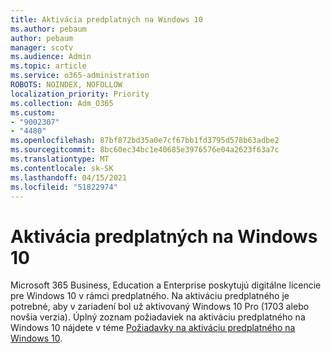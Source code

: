 ```yaml
---
title: Aktivácia predplatných na Windows 10
ms.author: pebaum
author: pebaum
manager: scotv
ms.audience: Admin
ms.topic: article
ms.service: o365-administration
ROBOTS: NOINDEX, NOFOLLOW
localization_priority: Priority
ms.collection: Adm_O365
ms.custom:
- "9002307"
- "4480"
ms.openlocfilehash: 87bf872bd35a0e7cf67bb1fd3795d578b63adbe2
ms.sourcegitcommit: 8bc60ec34bc1e40685e3976576e04a2623f63a7c
ms.translationtype: MT
ms.contentlocale: sk-SK
ms.lasthandoff: 04/15/2021
ms.locfileid: "51822974"
---
```

# <a name="activating-windows-10-subscriptions"></a>Aktivácia predplatných na Windows 10

Microsoft 365 Business, Education a Enterprise poskytujú digitálne licencie pre Windows 10 v rámci predplatného. Na aktiváciu predplatného je potrebné, aby v zariadení bol už aktivovaný Windows 10 Pro (1703 alebo novšia verzia). Úplný zoznam požiadaviek na aktiváciu predplatného na Windows 10 nájdete v téme [Požiadavky na aktiváciu predplatného na Windows 10](https://docs.microsoft.com/windows/deployment/windows-10-subscription-activation#requirements).
